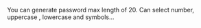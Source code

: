 You can generate password max length of 20. Can select number, uppercase , lowercase and symbols...
